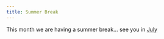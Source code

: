 ```yaml
---
title: Summer Break 
---
```


This month we are having a summer break&hellip; see you in [July](/meetings/2023/july.html)


